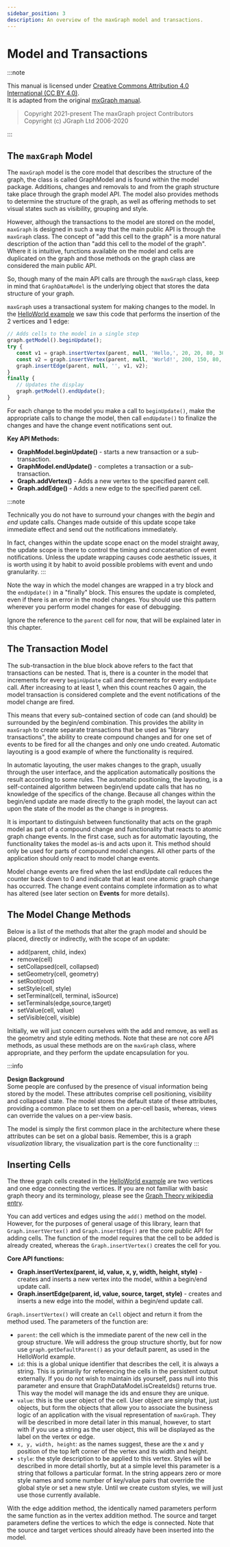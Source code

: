 ```yaml
---
sidebar_position: 3
description: An overview of the maxGraph model and transactions.
--- 
```


# Model and Transactions

:::note

This manual is licensed under [Creative Commons Attribution 4.0 International (CC BY 4.0)](https://creativecommons.org/licenses/by/4.0/). \
It is adapted from the original [mxGraph manual](https://github.com/jgraph/mxgraph/blob/v4.2.2/docs/manual.html).

> Copyright 2021-present The maxGraph project Contributors \
Copyright (c) JGraph Ltd 2006-2020

:::


## The `maxGraph` Model

The `maxGraph` model is the core model that describes the structure of the graph, the class is called GraphModel and is found within the model package.
Additions, changes and removals to and from the graph structure take place through the graph model API.
The model also provides methods to determine the structure of the graph, as well as offering methods to set visual states such as visibility, grouping and style.

However, although the transactions to the model are stored on the model, `maxGraph` is designed in such a way that the main public API is through the `maxGraph` class. 
The concept of "add this cell to the graph" is a more natural description of the action than "add this cell to the model of the graph".
Where it is intuitive, functions available on the model and cells are duplicated on the graph and those methods on the graph class are considered the main public API.

So, though many of the main API calls are through the `maxGraph` class, keep in mind that `GraphDataModel` is the underlying object that stores the data structure of your graph.

`maxGraph` uses a transactional system for making changes to the model. In the [HelloWorld example](../tutorials/the-hello-world-example.md) we saw this code that performs the insertion of the 2 vertices and 1 edge:

```javascript
// Adds cells to the model in a single step
graph.getModel().beginUpdate();
try {
   const v1 = graph.insertVertex(parent, null, 'Hello,', 20, 20, 80, 30);
   const v2 = graph.insertVertex(parent, null, 'World!', 200, 150, 80, 30);
   graph.insertEdge(parent, null, '', v1, v2);
}
finally {
   // Updates the display
   graph.getModel().endUpdate();
}
```

For each change to the model you make a call to `beginUpdate()`, make the appropriate calls to change the model, then call `endUpdate()` to finalize the changes and have the change event notifications sent out.

**Key API Methods:**
  - **GraphModel.beginUpdate()** - starts a new transaction or a sub-transaction.
  - **GraphModel.endUpdate()** - completes a transaction or a sub-transaction.
  - **Graph.addVertex()** - Adds a new vertex to the specified parent cell.
  - **Graph.addEdge()** - Adds a new edge to the specified parent cell.


:::note

Technically you do not have to surround your changes with the _begin_ and _end_ update calls.
Changes made outside of this update scope take immediate effect and send out the notifications immediately.

In fact, changes within the update scope enact on the model straight away, the update scope is there to control the timing and concatenation of event notifications.
Unless the update wrapping causes code aesthetic issues, it is worth using it by habit to avoid possible problems with event and undo granularity.
:::


Note the way in which the model changes are wrapped in a try block and the `endUpdate()` in a "finally" block.
This ensures the update is completed, even if there is an error in the model changes.
You should use this pattern wherever you perform model changes for ease of debugging.

Ignore the reference to the `parent` cell for now, that will be explained later in this chapter.


## The Transaction Model

The sub-transaction in the blue block above refers to the fact that transactions can be nested.
That is, there is a counter in the model that increments for every `beginUpdate` call and decrements for every `endUpdate` call.
After increasing to at least 1, when this count reaches 0 again, the model transaction is considered complete and the event notifications of the model change are fired.

This means that every sub-contained section of code can (and should) be surrounded by the begin/end combination.
This provides the ability in `maxGraph` to create separate transactions that be used as "library transactions",
the ability to create compound changes and for one set of events to be fired for all the changes and only one undo created.
Automatic layouting is a good example of where the functionality is required.

In automatic layouting, the user makes changes to the graph, usually through the user interface, and the application automatically positions the result according to some rules.
The automatic positioning, the layouting, is a self-contained algorithm between begin/end update calls that has no knowledge of the specifics of the change.
Because all changes within the begin/end update are made directly to the graph model, the layout can act upon the state of the model as the change is in progress.

It is important to distinguish between functionality that acts on the graph model as part of a compound change and functionality that reacts to atomic graph change events.
In the first case, such as for automatic layouting, the functionality takes the model as-is and acts upon it.
This method should only be used for parts of compound model changes.
All other parts of the application should only react to model change events.

Model change events are fired when the last endUpdate call reduces the counter back down to 0 and indicate that at least one atomic graph change has occurred.
The change event contains complete information as to what has altered (see later section on **Events** for more details).


## The Model Change Methods

Below is a list of the methods that alter the graph model and should be placed, directly or indirectly, with the scope of an update:

- add(parent, child, index)
- remove(cell)
- setCollapsed(cell, collapsed)
- setGeometry(cell, geometry)
- setRoot(root)
- setStyle(cell, style)
- setTerminal(cell, terminal, isSource)
- setTerminals(edge,source,target)
- setValue(cell, value)
- setVisible(cell, visible)

Initially, we will just concern ourselves with the add and remove, as well as the geometry and style editing methods.
Note that these are not core API methods, as usual these methods are on the `maxGraph` class, where appropriate, and they perform the update encapsulation for you.

:::info

**Design Background** \
Some people are confused by the presence of visual information being stored by the model.
These attributes comprise cell positioning, visibility and collapsed state.
The model stores the default state of these attributes, providing a common place to set them on a per-cell basis, whereas, views can override the values on a per-view basis.

The model is simply the first common place in the architecture where these attributes can be set on a global basis.
Remember, this is a graph <em>visualization</em> library, the visualization part is the core functionality
:::


## Inserting Cells

The three graph cells created in the [HelloWorld example](../tutorials/the-hello-world-example.md) are two vertices and one edge connecting the vertices.
If you are not familiar with basic graph theory and its terminology, please see the [Graph Theory wikipedia entry](http://en.wikipedia.org/wiki/Graph_theory).

You can add vertices and edges using the `add()` method on the model.
However, for the purposes of general usage of this library, learn that `Graph.insertVertex()` and `Graph.insertEdge()` are the core public API for adding cells.
The function of the model requires that the cell to be added is already created, whereas the `Graph.insertVertex()` creates the cell for you.

**Core API functions:**

- **Graph.insertVertex(parent, id, value, x, y, width, height, style)** - creates and inserts a new vertex into the model, within a begin/end update call.
- **Graph.insertEdge(parent, id, value, source, target, style)** - creates and inserts a new edge into the model, within a begin/end update call.


`Graph.insertVertex()` will create an `Cell` object and return it from the method used. The parameters of the function are:
- `parent`: the cell which is the immediate parent of the new cell in the group structure.
We will address the group structure shortly, but for now use `graph.getDefaultParent()` as your default parent, as used in the HelloWorld example.
- `id`: this is a global unique identifier that describes the cell, it is always a string. This is primarily for referencing the cells in the persistent output externally.
If you do not wish to maintain ids yourself, pass null into this parameter and ensure that GraphDataModel.isCreateIds() returns true. This way the model will manage the ids and ensure they are unique.
- `value`: this is the user object of the cell. User object are simply that, just objects, but form the objects that allow you to associate the business logic of an application with the visual representation of `maxGraph`.
They will be described in more detail later in this manual, however, to start with if you use a string as the user object, this will be displayed as the label on the vertex or edge.
- `x, y, width, height`: as the names suggest, these are the x and y position of the top left corner of the vertex and its width and height.
- `style`: the style description to be applied to this vertex. Styles will be described in more detail shortly, but at a simple level this parameter is a string that follows a particular format.
In the string appears zero or more style names and some number of key/value pairs that override the global style or set a  new style.
Until we create custom styles, we will just use those currently available.

With the edge addition method, the identically named parameters perform the same function as in the vertex addition method.
The source and target parameters define the vertices to which the edge is connected.
Note that the source and target vertices should already have been inserted into the model.
